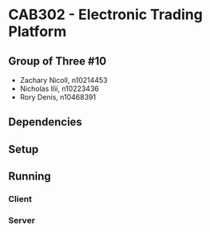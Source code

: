 # CAB302 - Electronic Trading Platform
## Group of Three #10
- Zachary Nicoll, n10214453
- Nicholas Ilii, n10223436
- Rory Denis, n10468391

## Dependencies

## Setup

## Running
### Client

### Server

